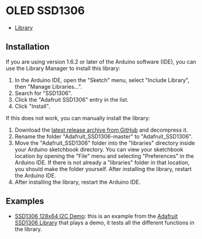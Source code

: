 # OLED SSD1306 #

* [Library](https://github.com/adafruit/Adafruit_SSD1306)

## Installation ##

If you are using version 1.6.2 or later of the Arduino software (IDE), you can use the Library Manager to install this library:

1. In the Arduino IDE, open the "Sketch" menu, select "Include Library", then "Manage Libraries...".
2. Search for "SSD1306".
3. Click the "Adafruit SSD1306" entry in the list.
4. Click "Install".

If this does not work, you can manually install the library:

1. Download the [latest release archive from GitHub](https://github.com/adafruit/Adafruit_SSD1306/archive/master.zip) and decompress it.
2. Rename the folder "Adafruit_SSD1306-master" to "Adafruit_SSD1306".
3. Move the "Adafruit_SSD1306" folder into the "libraries" directory inside your Arduino sketchbook directory. You can view your sketchbook location by opening the "File" menu and selecting "Preferences" in the Arduino IDE. If there is not already a "libraries" folder in that location, you should make the folder yourself.
After installing the library, restart the Arduino IDE.
4. After installing the library, restart the Arduino IDE.

## Examples ##

* [SSD1306 128x64 I2C Demo](./ssd1306_128x64_i2c/ssd1306_128x64_i2c.ino): this is an example from the [Adafruit SSD1306 Library](https://github.com/adafruit/Adafruit_SSD1306) that plays a demo, it tests all the different functions in the library.
